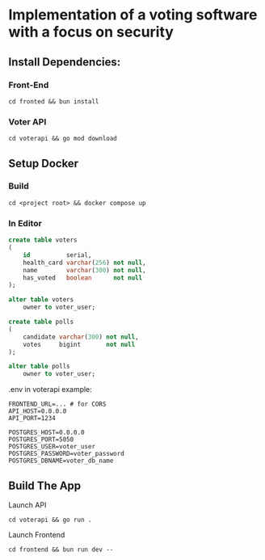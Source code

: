 # Implementation of a voting software with a focus on security






## Install Dependencies:

### Front-End
```
cd fronted && bun install
```

### Voter API
```
cd voterapi && go mod download
```


## Setup Docker


### Build
```
cd <project root> && docker compose up
```

### In Editor 
```sql
create table voters
(
    id          serial,
    health_card varchar(256) not null,
    name        varchar(300) not null,
    has_voted   boolean      not null
);

alter table voters
    owner to voter_user;

create table polls
(
    candidate varchar(300) not null,
    votes     bigint       not null
);

alter table polls
    owner to voter_user;
```

.env in voterapi example:
```.env
FRONTEND_URL=... # for CORS
API_HOST=0.0.0.0
API_PORT=1234

POSTGRES_HOST=0.0.0.0
POSTGRES_PORT=5050
POSTGRES_USER=voter_user
POSTGRES_PASSWORD=voter_password
POSTGRES_DBNAME=voter_db_name
```

## Build The App

Launch API
```
cd voterapi && go run .
```

Launch Frontend
```
cd frontend && bun run dev --
```
